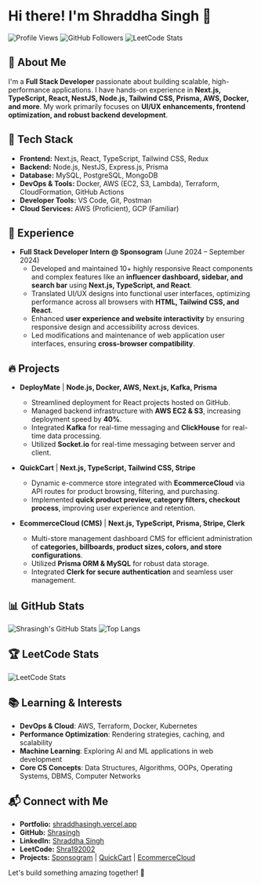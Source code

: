 # Hi there! I'm Shraddha Singh 👋

![Profile Views](https://komarev.com/ghpvc/?username=Shrasingh&label=Profile%20Views&color=0e75b6&style=flat)
![GitHub Followers](https://img.shields.io/github/followers/Shrasingh?label=Followers&style=social)
![LeetCode Stats](https://img.shields.io/badge/LeetCode-Solved-orange)

## 🚀 About Me
I'm a **Full Stack Developer** passionate about building scalable, high-performance applications. I have hands-on experience in **Next.js, TypeScript, React, NestJS, Node.js, Tailwind CSS, Prisma, AWS, Docker, and more**. My work primarily focuses on **UI/UX enhancements, frontend optimization, and robust backend development**.

## 🔨 Tech Stack
- **Frontend:** Next.js, React, TypeScript, Tailwind CSS, Redux
- **Backend:** Node.js, NestJS, Express.js, Prisma
- **Database:** MySQL, PostgreSQL, MongoDB
- **DevOps & Tools:** Docker, AWS (EC2, S3, Lambda), Terraform, CloudFormation, GitHub Actions
- **Developer Tools:** VS Code, Git, Postman
- **Cloud Services:** AWS (Proficient), GCP (Familiar)

## 💼 Experience
- **Full Stack Developer Intern @ Sponsogram** (June 2024 – September 2024)
  - Developed and maintained 10+ highly responsive React components and complex features like an **influencer dashboard, sidebar, and search bar** using **Next.js, TypeScript, and React**.
  - Translated UI/UX designs into functional user interfaces, optimizing performance across all browsers with **HTML, Tailwind CSS, and React**.
  - Enhanced **user experience and website interactivity** by ensuring responsive design and accessibility across devices.
  - Led modifications and maintenance of web application user interfaces, ensuring **cross-browser compatibility**.

## 🔥 Projects
- **DeployMate** | **Node.js, Docker, AWS, Next.js, Kafka, Prisma**
  - Streamlined deployment for React projects hosted on GitHub.
  - Managed backend infrastructure with **AWS EC2 & S3**, increasing deployment speed by **40%**.
  - Integrated **Kafka** for real-time messaging and **ClickHouse** for real-time data processing.
  - Utilized **Socket.io** for real-time messaging between server and client.

- **QuickCart** | **Next.js, TypeScript, Tailwind CSS, Stripe**
  - Dynamic e-commerce store integrated with **EcommerceCloud** via API routes for product browsing, filtering, and purchasing.
  - Implemented **quick product preview, category filters, checkout process**, improving user experience and retention.

- **EcommerceCloud (CMS)** | **Next.js, TypeScript, Prisma, Stripe, Clerk**
  - Multi-store management dashboard CMS for efficient administration of **categories, billboards, product sizes, colors, and store configurations**.
  - Utilized **Prisma ORM & MySQL** for robust data storage.
  - Integrated **Clerk for secure authentication** and seamless user management.

## 📊 GitHub Stats
![Shrasingh's GitHub Stats](https://github-readme-stats.vercel.app/api?username=Shrasingh&show_icons=true&theme=radical)
![Top Langs](https://github-readme-stats.vercel.app/api/top-langs/?username=Shrasingh&layout=compact&theme=radical)

## 🏆 LeetCode Stats
![LeetCode Stats](https://leetcode.card.workers.dev/shrasingh?theme=default&font=baloo&extension=activity)

## 📚 Learning & Interests
- **DevOps & Cloud**: AWS, Terraform, Docker, Kubernetes
- **Performance Optimization**: Rendering strategies, caching, and scalability
- **Machine Learning**: Exploring AI and ML applications in web development
- **Core CS Concepts**: Data Structures, Algorithms, OOPs, Operating Systems, DBMS, Computer Networks

## 📬 Connect with Me
- **Portfolio:** [shraddhasingh.vercel.app](https://shraddhasingh.vercel.app/)
- **GitHub:** [Shrasingh](https://github.com/Shrasingh)
- **LinkedIn:** [Shraddha Singh](https://www.linkedin.com/in/shraddha-singh-243747221/)
- **LeetCode:** [Shra192002](https://leetcode.com/u/shra192002/)
- **Projects:** [Sponsogram](https://www.sponsogram.in/) | [QuickCart](https://quickcart-six.vercel.app/) | [EcommerceCloud](https://ecommerce-cloud-indol.vercel.app/sign-in)

Let's build something amazing together! 🚀
